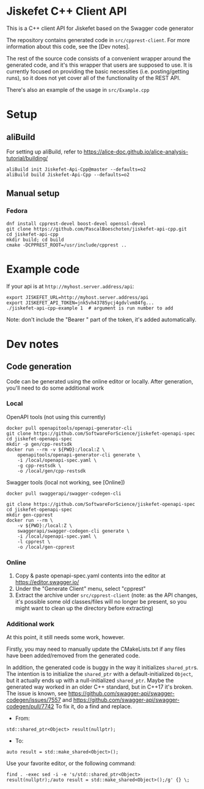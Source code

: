 # Jiskefet C++ Client API
This is a C++ client API for Jiskefet based on the Swagger code generator

The repository contains generated code in `src/cpprest-client`. For more information about this code, see the [Dev notes].

The rest of the source code consists of a convenient wrapper around the generated code, 
and it's this wrapper that users are supposed to use.
It is currently focused on providing the basic necessities (i.e. posting/getting runs), 
so it does not yet cover all of the functionality of the REST API.

There's also an example of the usage in `src/Example.cpp`


# Setup
## aliBuild
For setting up aliBuild, refer to https://alice-doc.github.io/alice-analysis-tutorial/building/
```
aliBuild init Jiskefet-Api-Cpp@master --defaults=o2
aliBuild build Jiskefet-Api-Cpp --defaults=o2
```


## Manual setup
### Fedora
```
dnf install cpprest-devel boost-devel openssl-devel 
git clone https://github.com/PascalBoeschoten/jiskefet-api-cpp.git
cd jiskefet-api-cpp
mkdir build; cd build
cmake -DCPPREST_ROOT=/usr/include/cpprest ..
```

# Example code
If your api is at `http://myhost.server.address/api`:
```
export JISKEFET_URL=http://myhost.server.address/api
export JISKEFET_API_TOKEN=jnk5vh43785ycj4gdvlvm84fg...
./jiskefet-api-cpp-example 1  # argument is run number to add
```
Note: don't include the "Bearer " part of the token, it's added automatically.

# Dev notes
## Code generation
Code can be generated using the online editor or locally. After generation, you'll need to do some additional work
### Local
OpenAPI tools (not using this currently)
```
docker pull openapitools/openapi-generator-cli
git clone https://github.com/SoftwareForScience/jiskefet-openapi-spec
cd jiskefet-openapi-spec
mkdir -p gen/cpp-restsdk
docker run --rm -v ${PWD}:/local:Z \
    openapitools/openapi-generator-cli generate \
    -i /local/openapi-spec.yaml \
    -g cpp-restsdk \
    -o /local/gen/cpp-restsdk
```
Swagger tools (local not working, see [Online])
```
docker pull swaggerapi/swagger-codegen-cli

git clone https://github.com/SoftwareForScience/jiskefet-openapi-spec
cd jiskefet-openapi-spec
mkdir gen-cpprest
docker run --rm \
    -v ${PWD}:/local:Z \
    swaggerapi/swagger-codegen-cli generate \
    -i /local/openapi-spec.yaml \
    -l cpprest \
    -o /local/gen-cpprest
```
### Online
1. Copy & paste openapi-spec.yaml contents into the editor at https://editor.swagger.io/
2. Under the "Generate Client" menu, select "cpprest"
3. Extract the archive under `src/cpprest-client` (note: as the API changes, it's possible some old classes/files will no longer be present, so you might want to clean up the directory before extracting)


### Additional work
At this point, it still needs some work, however.

Firstly, you may need to manually update the CMakeLists.txt if any files have been added/removed from the generated code.

In addition, the generated code is buggy in the way it initializes `shared_ptr`s.
The intention is to initialize the `shared_ptr` with a default-initialized `Object`, but it actually ends up with a null-initialized `shared_ptr`.
Maybe the generated way worked in an older C++ standard, but in C++17 it's broken.
The issue is known, see https://github.com/swagger-api/swagger-codegen/issues/7557 and https://github.com/swagger-api/swagger-codegen/pull/7742
To fix it, do a find and replace.
* From:
```
std::shared_ptr<Object> result(nullptr);
```
* To:
```
auto result = std::make_shared<Object>();
```

Use your favorite editor, or the following command:
```
find . -exec sed -i -e 's/std::shared_ptr<Object> result(nullptr);/auto result = std::make_shared<Object>();/g' {} \;
```
